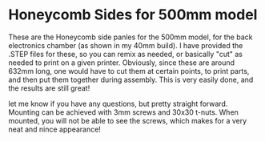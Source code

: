 # Honeycomb Sides for 500mm model

These are the Honeycomb side panles for the 500mm model, for the back electronics chamber (as shown in my 40mm build).
I have provided the .STEP files for these, so you can remix as needed, or basically "cut" as needed to print on a given printer.
Obviously, since these are around 632mm long, one would have to cut them at certain points, to print parts, and then put them
together during assembly.  This is very easily done, and the results are still great!

let me know if you have any questions, but pretty straight forward.  Mounting can be achieved with 3mm screws and 30x30 t-nuts.  When mounted, you will
not be able to see the screws, which makes for a very neat and nince appearance!
